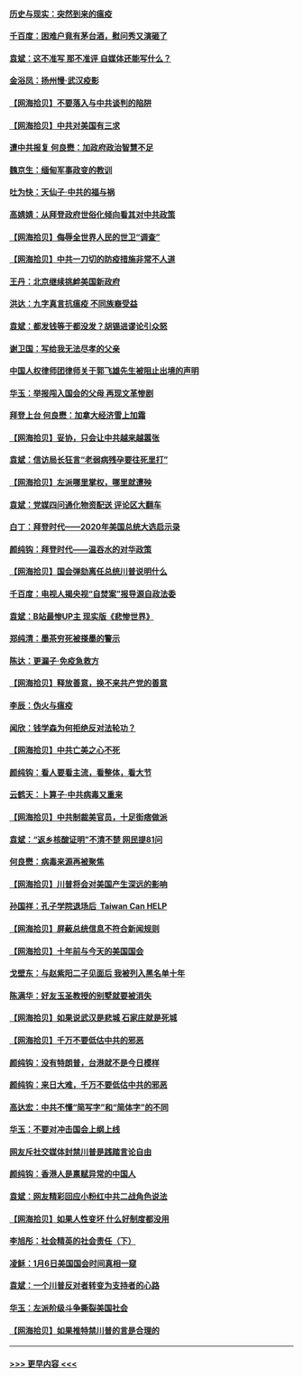 #### [历史与现实：突然到来的瘟疫](../pages/nsc993/n12738507.md?t=02080001) 
#### [千百度：困难户竟有茅台酒，慰问秀又演砸了](../pages/nsc993/n12738362.md?t=02080001) 
#### [袁斌：这不准写 那不准评 自媒体还能写什么？](../pages/nsc993/n12737833.md?t=02080001) 
#### [金浴凤：扬州慢‧武汉疫影](../pages/nsc993/n12737248.md?t=02080001) 
#### [【网海拾贝】不要落入与中共谈判的陷阱](../pages/nsc993/n12735229.md?t=02080001) 
#### [【网海拾贝】中共对美国有三求](../pages/nsc993/n12735197.md?t=02080001) 
#### [遭中共报复 何良懋：加政府政治智慧不足](../pages/nsc993/n12734323.md?t=02080001) 
#### [魏京生：缅甸军事政变的教训](../pages/nsc993/n12732470.md?t=02080001) 
#### [吐为快：天仙子·中共的福与祸](../pages/nsc993/n12732165.md?t=02080001) 
#### [高婧婧：从拜登政府世俗化倾向看其对中共政策](../pages/nsc993/n12730028.md?t=02080001) 
#### [【网海拾贝】侮辱全世界人民的世卫“调查”](../pages/nsc993/n12727884.md?t=02080001) 
#### [【网海拾贝】中共一刀切的防疫措施非常不人道](../pages/nsc993/n12724879.md?t=02080001) 
#### [王丹：北京继续挑衅美国新政府](../pages/nsc993/n12722456.md?t=02080001) 
#### [洪达：九字真言抗瘟疫 不同族裔受益](../pages/nsc993/n12722448.md?t=02080001) 
#### [袁斌：都发钱等于都没发？胡锡进谬论引众怒](../pages/nsc993/n12722393.md?t=02080001) 
#### [谢卫国：写给我无法尽孝的父亲](../pages/nsc993/n12720325.md?t=02080001) 
#### [中国人权律师团律师关于郭飞雄先生被阻止出境的声明](../pages/nsc993/n12720203.md?t=02080001) 
#### [华玉：举报闯入国会的父母 再现文革惨剧](../pages/nsc993/n12719070.md?t=02080001) 
#### [拜登上台 何良懋：加拿大经济雪上加霜](../pages/nsc993/n12718943.md?t=02080001) 
#### [【网海拾贝】妥协，只会让中共越来越嚣张](../pages/nsc993/n12717392.md?t=02080001) 
#### [袁斌：信访局长狂言“老弱病残孕要往死里打”](../pages/nsc993/n12717343.md?t=02080001) 
#### [【网海拾贝】左派哪里掌权，哪里就遭殃](../pages/nsc993/n12715009.md?t=02080001) 
#### [袁斌：党媒四问通化物资配送 评论区大翻车](../pages/nsc993/n12714950.md?t=02080001) 
#### [白丁：拜登时代——2020年美国总统大选启示录](../pages/nsc993/n12714920.md?t=02080001) 
#### [颜纯钩：拜登时代——温吞水的对华政策](../pages/nsc993/n12713245.md?t=02080001) 
#### [【网海拾贝】国会弹劾离任总统川普说明什么](../pages/nsc993/n12712816.md?t=02080001) 
#### [千百度：电视人揭央视“自焚案”报导源自政法委](../pages/nsc993/n12709760.md?t=02080001) 
#### [袁斌：B站最惨UP主 现实版《悲惨世界》](../pages/nsc993/n12709686.md?t=02080001) 
#### [郑纯清：墨茶穷死被搽墨的警示](../pages/nsc993/n12709262.md?t=02080001) 
#### [陈达：更漏子·免疫急救方](../pages/nsc993/n12709244.md?t=02080001) 
#### [【网海拾贝】释放善意，换不来共产党的善意](../pages/nsc993/n12708361.md?t=02080001) 
#### [李辰：伪火与瘟疫](../pages/nsc993/n12707981.md?t=02080001) 
#### [闻欣：钱学森为何拒绝反对法轮功？](../pages/nsc993/n12707407.md?t=02080001) 
#### [【网海拾贝】中共亡美之心不死](../pages/nsc993/n12707621.md?t=02080001) 
#### [颜纯钩：看人要看主流，看整体，看大节](../pages/nsc993/n12707536.md?t=02080001) 
#### [云鹤天：卜算子‧中共病毒又重来](../pages/nsc993/n12707408.md?t=02080001) 
#### [【网海拾贝】中共制裁美官员，十足街痞做派](../pages/nsc993/n12705115.md?t=02080001) 
#### [袁斌：“返乡核酸证明”不清不楚 网民提81问](../pages/nsc993/n12704982.md?t=02080001) 
#### [何良懋：病毒来源再被聚焦](../pages/nsc993/n12704944.md?t=02080001) 
#### [【网海拾贝】川普将会对美国产生深远的影响](../pages/nsc993/n12703045.md?t=02080001) 
#### [孙国祥：孔子学院退场后  Taiwan Can HELP](../pages/nsc993/n12702430.md?t=02080001) 
#### [【网海拾贝】屏蔽总统信息不符合新闻规则](../pages/nsc993/n12699998.md?t=02080001) 
#### [【网海拾贝】十年前与今天的美国国会](../pages/nsc993/n12696993.md?t=02080001) 
#### [戈壁东：与赵紫阳二子见面后 我被列入黑名单十年](../pages/nsc993/n12696215.md?t=02080001) 
#### [陈满华：好友玉圣教授的别墅就要被消失](../pages/nsc993/n12695411.md?t=02080001) 
#### [【网海拾贝】如果说武汉是悲城 石家庄就是死城](../pages/nsc993/n12694589.md?t=02080001) 
#### [【网海拾贝】千万不要低估中共的邪恶](../pages/nsc993/n12692771.md?t=02080001) 
#### [颜纯钩：没有特朗普，台港就不是今日模样](../pages/nsc993/n12692678.md?t=02080001) 
#### [颜纯钩：来日大难，千万不要低估中共的邪恶](../pages/nsc993/n12692080.md?t=02080001) 
#### [高达宏：中共不懂“简写字”和“简体字”的不同](../pages/nsc993/n12692068.md?t=02080001) 
#### [华玉：不要对冲击国会上纲上线](../pages/nsc993/n12689948.md?t=02080001) 
#### [网友斥社交媒体封禁川普是践踏言论自由](../pages/nsc993/n12687482.md?t=02080001) 
#### [颜纯钩：香港人是禀赋异常的中国人](../pages/nsc993/n12685142.md?t=02080001) 
#### [袁斌：网友精彩回应小粉红中共二战角色说法](../pages/nsc993/n12684994.md?t=02080001) 
#### [【网海拾贝】如果人性变坏 什么好制度都没用](../pages/nsc993/n12683000.md?t=02080001) 
#### [李旭彤：社会精英的社会责任（下）](../pages/nsc993/n12680604.md?t=02080001) 
#### [凌稣：1月6日美国国会时间真相一窥](../pages/nsc993/n12682780.md?t=02080001) 
#### [袁斌：一个川普反对者转变为支持者的心路](../pages/nsc993/n12682700.md?t=02080001) 
#### [华玉：左派阶级斗争撕裂美国社会](../pages/nsc993/n12681226.md?t=02080001) 
#### [【网海拾贝】如果推特禁川普的言是合理的](../pages/nsc993/n12681232.md?t=02080001) 

----
#### [ >>> 更早内容 <<< ](../indexes/nsc993-earlier.md)
